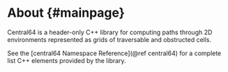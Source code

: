 About {#mainpage}
=====

Central64 is a header-only C++ library for computing paths through 2D environments represented as grids of traversable and obstructed cells.

See the [central64 Namespace Reference](@ref central64) for a complete list C++ elements provided by the library.
